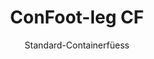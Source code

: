 ---
title: "ConFoot-leg CF"
subtitle: "Standard-Containerfüess"
mainImage: "/images/products/confoot-leg-cf-main.jpg"
gallery:
  - "/images/products/confoot-leg-cf-1.jpg"
  - "/images/products/confoot-leg-cf-2.jpg"
  - "/images/products/confoot-leg-cf-3.jpg"
shortDescription: "D'ConFoot-leg CF isch üsi Standard-Lösung für Containerfüess – ideal für d'üblichi Containerhandhabig."
technicalDescription: "D'ConFoot-leg CF zeichnet sich dur ä robuste Konstruktion uus, optimiert für Standard-Versandcontainer, mit üsem eigentüechlige Befästigungssystem für schnälli Einsatzbereitschaft."
videoID: "C2KwnEb-npU"
specifications:
  - name: "Gewicht"
    value: "24 kg"
  - name: "Tragfähigkeit"
    value: "34 t"
  - name: "Abmessige"
    value: "45 × 30 × 25 cm"
  - name: "Material"
    value: "Hochwäärter Stahl"
  - name: "Höhenbereich"
    value: "1.043 mm bis 1.448 mm"
price: "3.600 EUR"
priceVAT: "4.356 EUR"
pricingNotes: "Mengenrabatt verfügbar für Flottenbetreiber. Nimm Kontakt mit üs uf für Detail."
buyLink: "/contact"
howToUse: |
  1. Befestige dä CF-Füess am Eckguss vom Container
  2. Sichere dä Verriegelungsmechanismus
  3. Wiederhole das für alli nötige Ecken
  4. Prüef d'Stabilität, bevor du mit de Operatione witer machisch
benefits:
  - title: "Betriebliche Effizienz"
    description: "Beschleunigt d'Containerhandhabig, wodurch Lade- und Entladeziite verkürzt werde."
  - title: "Weniger Gerätebedarf"
    description: "Reduziert d'Abhängigkeit vo Krane und Hebezüge, was d'Betriebskosten senkt."
  - title: "Anpassigsfähigkeit"
    description: "Funktioniert in unterschiedlichne Betriebsumgebige, vo de Häfen bis zu de Lagerhalle."
  - title: "Langlebigkeit"
    description: "Robust gebaut für intensiv industrielli Einsätz, mit minimalem Underhalt."
  - title: "Umweltauswirkig"
    description: "Senkt d'CO2-Uusstoss, will d'Notwendigkeit für schwere Maschinä und bränntstoffverbrauchendi Geräte entfällt."
  - title: "Sicherheitsverbesserig"
    description: "Stabilisiert Container während de Handhabig, wodurch s'Risiko vo Unfäll und Schade am Gutt reduziert wird."
articleContent: |
  ## Was isch ConFoot-leg CF?  

  D'ConFoot-leg CF isch es modernes und leichts System, wo d'Containerhandhabig eifacher und effizienter macht. Die Containerfüess biete en portabli und eifachi Alternative zum Einsatz vo schwere Maschinä bi Lade und Entlade vo Standard-Versandcontainern. D'Technologie isch so entwickelt, dass sie mit nur einere Person bedient werde cha – en kosteneffiziente und flexible Lösig für unterschiedlichi Branchen.  

  ## Wie’s funktioniert  

  D'ConFoot-leg CF macht de Bedarf an Krane, Gabelstapler oder andere grossi Geräte bi de Containerhandhabig überflüssig. Dä innovative Design erlaubt Betriebe, d'Betriebskosten z'sänke, Ziit z'spare und d'Logistik flexibler z'mache. Durch d'Optimierig vo Lade-, Entlade- und Transportprozessä verbessert d'ConFoot-leg CF d'Zuverläsigkeite und Effizienz vo de globalä Supply Chain.  

  ## Wie ConFoot-leg CF funktioniert

  ### Hauptmechanismus

  D'ConFoot-leg CF bruucht es eifachs, aber wirkigsvolles Design. D'Füess werde fesch an de Ecken vo Standard-Versandcontainern mit eme schtarke Klemmssystem befestigt, wo für d' nötige Stabilität sorgt. Hergstellt us leichten aber robustä Material, wiegt jedä Füess nur 24 kg – das macht sie für e einzigi Person müehlos handhabbar. Dä Befästigungsprozess isch effizient und ermöglicht en schnälle Montage ohne spezielle Werkzeug oder schwere Geräte. Sobald d'Füess montiert sind, entsteht en stabile Unterlag für s'Lade, d'Entlade oder de zwüschentliche Lager vo de Container.

  D'Höchi vo de Füess isch einstellbar vo 1.043 mm bis 1.448 mm. Dä verstellbari Bereich deckt unterschiedlichi betriebliche Bedürfnisse ab und sorgt derfir, dass s'System mit verschieden grossi Container und Umgebige kompatibel isch. Die Vielseitigkeit erleichtert d'Containerhandhabig in diverse logistische Setups – vo de Häfen bis zu de Lagerhäuser.

  ### Vorteil vom Mechanismus

  1. **Reduziert d'Abhängigkeit vo schwere Maschinä**: D'ConFoot-leg CF macht Krane oder Gabelstapler überflüssig, wodurch d'Betriebskosten sinke und d'Umweltauswirkig minimiert wird.  
  2. **Verbessert d'Sicherheit**: S'System stabilisiert de Container während de Handhabig und reduziert so s'Risiko vo Unfäll und Schade.  
  3. **Steigert d'Effizienz**: Dank em leichten Design und der eifache Montage chömp Operatione schneller vorwärtsgange, sogar in Gebiete mit beschränkter Infrastruktur.  
  4. **Erhöht d'Portabilität**: D'Füess si simpel zum Transportiere und chöi in entlegene Regionä eingesetzt werde, was sie vielseitig nutzbar macht.

  Das Design vo ConFoot-leg CF vereinfacht de ganze Prozess vo de Containerhandhabig und biete en kosteneffiziente sowie nachhaltigi Option für moderni Logistikherausforderige.


  ## Anwendungsgebiet vo ConFoot-leg CF  
  
  ### Wo ConFoot-leg CF verwendet wird  
  ConFoot-leg CF verbessert erheblich d'Abläufe in Logistik und Transport und verändert, wie Container gehandhabt werde. S'du leicht und portabli Design ermöglicht s'Lade, Entlade und Verlade vo Containern ohni de Einsatz vo Krane oder Gabelstapler. Das isch besonders nützlich in ablegene Gebiet oder an Ort, wo keine schwere Geräte zur Verfüegig stöh – so laffe d'Prozessä reibiger ab und d'Kosten sinke. Zuegliech hilft s'bei Häfen, Lagerhäusern und Verteilzentren, effizienter z'arbeten, indem d'Ziit und d'Mannschaft, wo für d'Containerhandhabig brucht wird, reduziert werde.

  ### Chliini Orte, wo Krane nid chöi aagsetzt werde
  ConFoot-leg CF isch e praktschi Wahl für chliini Orte, wo Krane nid einsetzbar sind, wie z. B. in Häfen, Lagerhäusern und Verteilzentren. S'bietet en zuverlässigi und kosteneffizienti Lösung für d'Handhabig vo Containern in däne Umgebige, und isch damit ideal für Betriebe, wo Güeter in entlegene Standorte transportiere und lageriere muesse.

  ### Modulari Baustell und Gerätespicherig  
  ConFoot-leg CF isch e praktschi Option für modulari Baustellprojäkt und bietet zuverlässig Lösige für temporäri Aufstellige. Bauteams setze s'ii zum sichere und effiziente Lagerä und Transportiere vo Werkzeug, Maschinä und vorfabrikiertem Material. D'Portabilität und d'eifache Montage mache s'besonders attraktiv für Baustelle, wo schnäll uf- und abbaut werde muesse. Zude wird d'sichere Lagerig vo Geräten, wo in modulari Gesundheitsanlagä verwendet werde, gewährleistet – so chasch in verschieden Umgebige rasch i Betrieb gah.

  Das anpassigsfähigi und effizienti Design vo ConFoot-leg CF macht s'zu ere erste Wahl in unterschiedlich Branchen, verbessert d'Abläufe und maximiert de Ressourceneinsatz.


  ### Vorteile und Einschränkige

  #### Vorteile

  ConFoot-leg CF bietet vielseitigi und bemerkenswuerdigi Vorteili für d'Containerhandhabig. S'leichte Design, wo je Füess nur 24 kg wiegt, macht s'leichte Transport und Montage möglich. Jeder Füess tragt bis zu 30 Tonne und sorgt für en stabile Halti, was zu diverse Logistikoperatione passt. De verstellbari Höhenbereich (1.043 mm – 1.448 mm) ermächtigt en, uf unterschiedlichi Bedürfnis iizäge, und erhöht so d'Vielseitigkeit. S'portabli System reduziert de Bedarf an schwere Maschinä wie Krane oder Gabelstapler, was zu erheblichne Einsparige und verbesserter Effizienz im Betrieb führt. Zudem senkt s'umwältfreundlichi Design de CO2-Uusstoss, was mit de Nachhaltigkeitsziele im Einklang steht.

  #### Einschränkige

  Trotz de Vorteili het ConFoot-leg CF au sini Nöte. Es isch nur mit spezifische Container-Typen kompatibel, was d'Nutzig i gewisse Logistikszenarie einschränke cha. Zudem, wenngleich de manuelle Montageprozess eifach isch, fügt er sich möglicherwiis nöd optimal i hochautomatisierti Abläufe i – das cha in Betriebe, wo stark uf Mechanisierig setze, Problem verursache. Die Aspekt sött mer im Vorfeld gnau abwäge, wenn mer plant, ConFoot-leg CF in komplexe Supply-Chain-Systeme z'integriere.


  ## Zukunftsentwicklige

  ### Aktuelli Forsche  
  Forscher schaffe deranne, d'strukturelle Fäegkeite vo ConFoot-leg CF z'verbessere. S'Ziel isch, d'Tragfähigkeit über d'aktuelle 30-Tonne-Grenze use z'erhöhe, so dass au schwereri Versandcontainer bewältigt werde chönd. Gleichzeitig wird d'Materialzusammensetzig optimiert, um s'Produkt langlebiger z'mache – und das ohni dä Vorteil vo em leichten und portabli System z'verlüstre.  
  ### Zukünftigi Innovatione  
  Zue de zukünftig geplante Entwicklige für ConFoot-leg CF ghört dr Integratio vo IoT-Technologie (Internet of Things), wo en Echtzit-Überwachung vo de Containerstabilität und -position ermöglicht. Die Funktion erlaubt de Bediener, Containerzuständ us de Ferne im Auge z'ha, was d'Sicherheit und d'Effizienz erhöt. E witeri geplante Innovation isch d'Automatisierig: Selbstjustierendi Füess, wo Container automatisch usrichte und stabilisiere chönd – das reduziert de Bedarf an manuälle Anpassige. Mit däne Fortschritte soll d'Ausfallziite minimiert werde und d'Logistikprozesse reibiger ablaufe.

  Die technologische Aktualisierig wird ConFoot-leg CF helfe, au i Zuekunft e Vorreiter i de Containerhandhabig z'blibe. Sie setze neui Massstäb für Effizienz und Innovation i de Logistikbranche.
---